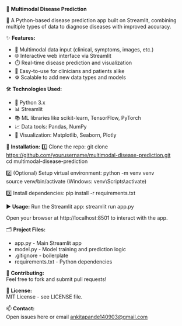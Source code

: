 📢 **Multimodal Disease Prediction**

🔬 A Python-based disease prediction app built on Streamlit, combining multiple types of data to diagnose diseases with improved accuracy.

✨ **Features:**
- 🧬 Multimodal data input (clinical, symptoms, images, etc.)
- 🌐 Interactive web interface via Streamlit
- ⏱️ Real-time disease prediction and visualization
- 🤝 Easy-to-use for clinicians and patients alike
- ⚙️ Scalable to add new data types and models

🛠️ **Technologies Used:**
- 🐍 Python 3.x
- 📊 Streamlit
- 📚 ML libraries like scikit-learn, TensorFlow, PyTorch
- 📈 Data tools: Pandas, NumPy
- 🎨 Visualization: Matplotlib, Seaborn, Plotly

🚀 **Installation:**
1️⃣ Clone the repo:
    git clone https://github.com/yourusername/multimodal-disease-prediction.git  
    cd multimodal-disease-prediction

2️⃣ (Optional) Setup virtual environment:
    python -m venv venv  
    source venv/bin/activate  (Windows: venv\Scripts\activate)

3️⃣ Install dependencies:
    pip install -r requirements.txt

▶️ **Usage:**
Run the Streamlit app:
    streamlit run app.py  

Open your browser at http://localhost:8501 to interact with the app.

🗂️ **Project Files:**
- app.py - Main Streamlit app  
- model.py - Model training and prediction logic
- .gitignore - boilerplate
- requirements.txt - Python dependencies  

🤝 **Contributing:**  
Feel free to fork and submit pull requests!

📄 **License:**  
MIT License - see LICENSE file.

📫 **Contact:**  
Open issues here or email ankitapande140903@gmail.com
